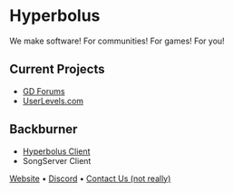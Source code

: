 # Hyperbolus
We make software! For communities! For games! For you!
## Current Projects
- [GD Forums](https://gdforums.com)
- [UserLevels.com](https://userlevels.com)

## Backburner
- [Hyperbolus Client](https://github.com/hyperbolus/client)
- SongServer Client

[Website](https://hyperbol.us) • [Discord](https://discord.gg/bWt5aks8jb) • [Contact Us (not really)](mailto:contact@hyperbol.us)

